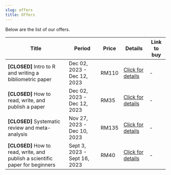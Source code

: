 ```yaml
---
slug: offers
title: Offers
---
```


Below are the list of our offers.


| Title | Period | Price | Details | Link to buy |  
|-------|--------|-------|---------|-------------|
| **[CLOSED]** Intro to R and writing a bibliometric paper | Dec 02, 2023 - Dec 12, 2023 | RM110 | [Click for details](/./offer_detail/yearendsale2/index.html) | -
| **[CLOSED]** How to read, write, and publish a paper | Dec 02, 2023 - Dec 12, 2023 | RM35 | [Click for details](/./offer_detail/yearendsale1/index.html) | -
| **[CLOSED]** Systematic review and meta-analysis | Nov 27, 2023 - Dec 10, 2023 | RM135 | [Click for details](/./offer_detail/2023-11-27-systematic-review-and-meta-analysis/index.html) | -
| **[CLOSED]** How to read, write, and publish a scientific paper for beginners | Sept 3, 2023 - Sept 16, 2023 | RM40 | [Click for details](/./offer_detail/2023-09-07-how-to-read-write-and-publish-a-scientific-paper-for-beginners/index.html) | - |


